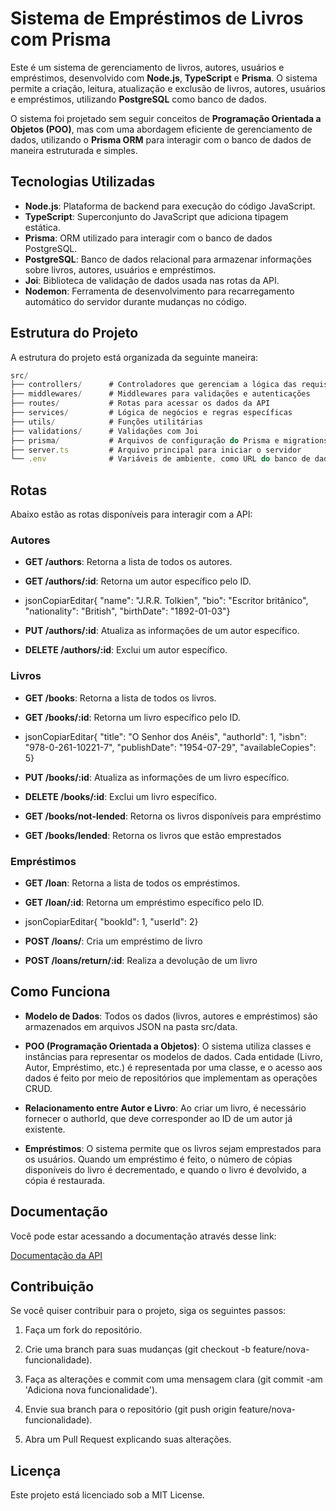 # Sistema de Empréstimos de Livros com Prisma

Este é um sistema de gerenciamento de livros, autores, usuários e empréstimos, desenvolvido com **Node.js**, **TypeScript** e **Prisma**. O sistema permite a criação, leitura, atualização e exclusão de livros, autores, usuários e empréstimos, utilizando **PostgreSQL** como banco de dados.

O sistema foi projetado sem seguir conceitos de **Programação Orientada a Objetos (POO)**, mas com uma abordagem eficiente de gerenciamento de dados, utilizando o **Prisma ORM** para interagir com o banco de dados de maneira estruturada e simples.

## Tecnologias Utilizadas

*   **Node.js**: Plataforma de backend para execução do código JavaScript.
*   **TypeScript**: Superconjunto do JavaScript que adiciona tipagem estática.
*   **Prisma**: ORM utilizado para interagir com o banco de dados PostgreSQL.
*   **PostgreSQL**: Banco de dados relacional para armazenar informações sobre livros, autores, usuários e empréstimos.
*   **Joi**: Biblioteca de validação de dados usada nas rotas da API.
*   **Nodemon**: Ferramenta de desenvolvimento para recarregamento automático do servidor durante mudanças no código.

## Estrutura do Projeto

A estrutura do projeto está organizada da seguinte maneira:

```js
src/
├── controllers/      # Controladores que gerenciam a lógica das requisições
├── middlewares/      # Middlewares para validações e autenticações
├── routes/           # Rotas para acessar os dados da API
├── services/         # Lógica de negócios e regras específicas
├── utils/            # Funções utilitárias
├── validations/      # Validações com Joi
├── prisma/           # Arquivos de configuração do Prisma e migrations
├── server.ts         # Arquivo principal para iniciar o servidor
└── .env              # Variáveis de ambiente, como URL do banco de dados
``` 

Rotas
-----

Abaixo estão as rotas disponíveis para interagir com a API:

### **Autores**

*   **GET /authors**: Retorna a lista de todos os autores.
    
*   **GET /authors/:id**: Retorna um autor específico pelo ID.
    
*   jsonCopiarEditar{ "name": "J.R.R. Tolkien", "bio": "Escritor britânico", "nationality": "British", "birthDate": "1892-01-03"}
    
*   **PUT /authors/:id**: Atualiza as informações de um autor específico.
    
*   **DELETE /authors/:id**: Exclui um autor específico.
    

### **Livros**

*   **GET /books**: Retorna a lista de todos os livros.
    
*   **GET /books/:id**: Retorna um livro específico pelo ID.
    
*   jsonCopiarEditar{ "title": "O Senhor dos Anéis", "authorId": 1, "isbn": "978-0-261-10221-7", "publishDate": "1954-07-29", "availableCopies": 5}
    
*   **PUT /books/:id**: Atualiza as informações de um livro específico.
    
*   **DELETE /books/:id**: Exclui um livro específico.

*   **GET /books/not-lended**: Retorna os livros disponíveis para empréstimo

*   **GET /books/lended**: Retorna os livros que estão emprestados
    

### **Empréstimos**

*   **GET /loan**: Retorna a lista de todos os empréstimos.
    
*   **GET /loan/:id**: Retorna um empréstimo específico pelo ID.
    
*   jsonCopiarEditar{ "bookId": 1, "userId": 2}
    
*   **POST /loans/**: Cria um empréstimo de livro
    
*   **POST /loans/return/:id**: Realiza a devolução de um livro

    

Como Funciona
-------------

*   **Modelo de Dados**: Todos os dados (livros, autores e empréstimos) são armazenados em arquivos JSON na pasta src/data.
    
*   **POO (Programação Orientada a Objetos)**: O sistema utiliza classes e instâncias para representar os modelos de dados. Cada entidade (Livro, Autor, Empréstimo, etc.) é representada por uma classe, e o acesso aos dados é feito por meio de repositórios que implementam as operações CRUD.
    
*   **Relacionamento entre Autor e Livro**: Ao criar um livro, é necessário fornecer o authorId, que deve corresponder ao ID de um autor já existente.
    
*   **Empréstimos**: O sistema permite que os livros sejam emprestados para os usuários. Quando um empréstimo é feito, o número de cópias disponíveis do livro é decrementado, e quando o livro é devolvido, a cópia é restaurada.
    

Documentação
-------------

Você pode estar acessando a documentação através desse link:

[Documentação da API](https://documenter.getpostman.com/view/41703113/2sAYdeMC7T)

Contribuição
------------

Se você quiser contribuir para o projeto, siga os seguintes passos:

1.  Faça um fork do repositório.
    
2.  Crie uma branch para suas mudanças (git checkout -b feature/nova-funcionalidade).
    
3.  Faça as alterações e commit com uma mensagem clara (git commit -am 'Adiciona nova funcionalidade').
    
4.  Envie sua branch para o repositório (git push origin feature/nova-funcionalidade).
    
5.  Abra um Pull Request explicando suas alterações.
    

Licença
-------

Este projeto está licenciado sob a MIT License.

